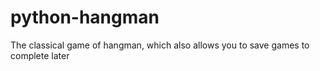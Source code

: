 # python-hangman
The classical game of hangman, which also allows you to save games to complete later 
